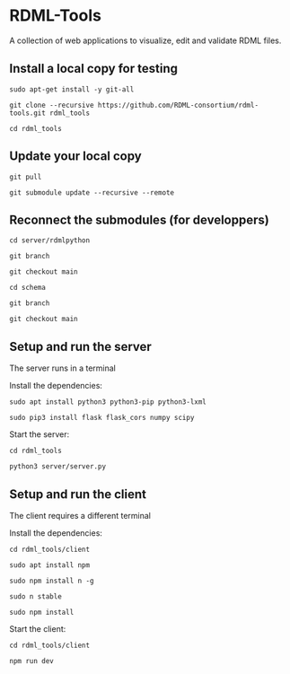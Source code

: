 # RDML-Tools
A collection of web applications to visualize, edit and validate RDML files.

Install a local copy for testing
--------------------------------

`sudo apt-get install -y git-all`

`git clone --recursive https://github.com/RDML-consortium/rdml-tools.git rdml_tools`

`cd rdml_tools`

Update your local copy
----------------------

`git pull`

`git submodule update --recursive --remote`

Reconnect the submodules (for developpers)
------------------------------------------

`cd server/rdmlpython`

`git branch`

`git checkout main`

`cd schema`

`git branch`

`git checkout main`

Setup and run the server
------------------------

The server runs in a terminal

Install the dependencies:

`sudo apt install python3 python3-pip python3-lxml`

`sudo pip3 install flask flask_cors numpy scipy`

Start the server:

`cd rdml_tools`

`python3 server/server.py`

Setup and run the client
------------------------

The client requires a different terminal

Install the dependencies:

`cd rdml_tools/client`

`sudo apt install npm`

`sudo npm install n -g`

`sudo n stable`

`sudo npm install`

Start the client:

`cd rdml_tools/client`

`npm run dev`


